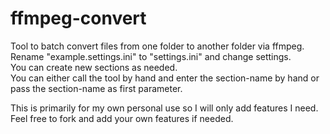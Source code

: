 # ffmpeg-convert
Tool to batch convert files from one folder to another folder via ffmpeg.<br/>
Rename "example.settings.ini" to "settings.ini" and change settings.<br/>
You can create new sections as needed.<br/>
You can either call the tool by hand and enter the section-name by hand or pass the section-name as first parameter.<br/>

This is primarily for my own personal use so I will only add features I need. Feel free to fork and add your own features if needed.
